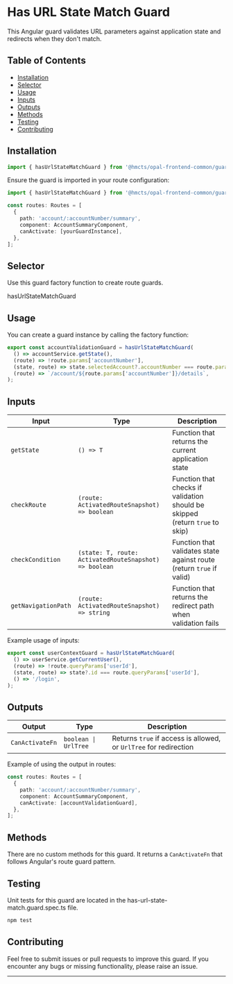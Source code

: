 # Has URL State Match Guard

This Angular guard validates URL parameters against application state and redirects when they don't match.

## Table of Contents

- [Installation](#installation)
- [Selector](#selector)
- [Usage](#usage)
- [Inputs](#inputs)
- [Outputs](#outputs)
- [Methods](#methods)
- [Testing](#testing)
- [Contributing](#contributing)

## Installation

```typescript
import { hasUrlStateMatchGuard } from '@hmcts/opal-frontend-common/guards/has-url-state-match';
```

Ensure the guard is imported in your route configuration:

```typescript
import { hasUrlStateMatchGuard } from '@hmcts/opal-frontend-common/guards/has-url-state-match';

const routes: Routes = [
  {
    path: 'account/:accountNumber/summary',
    component: AccountSummaryComponent,
    canActivate: [yourGuardInstance],
  },
];
```

## Selector

Use this guard factory function to create route guards.

hasUrlStateMatchGuard

## Usage

You can create a guard instance by calling the factory function:

```typescript
export const accountValidationGuard = hasUrlStateMatchGuard(
  () => accountService.getState(),
  (route) => !route.params['accountNumber'],
  (state, route) => state.selectedAccount?.accountNumber === route.params['accountNumber'],
  (route) => `/account/${route.params['accountNumber']}/details`,
);
```

## Inputs

| Input               | Type                                                   | Description                                                                  |
| ------------------- | ------------------------------------------------------ | ---------------------------------------------------------------------------- |
| `getState`          | `() => T`                                              | Function that returns the current application state                          |
| `checkRoute`        | `(route: ActivatedRouteSnapshot) => boolean`           | Function that checks if validation should be skipped (return `true` to skip) |
| `checkCondition`    | `(state: T, route: ActivatedRouteSnapshot) => boolean` | Function that validates state against route (return `true` if valid)         |
| `getNavigationPath` | `(route: ActivatedRouteSnapshot) => string`            | Function that returns the redirect path when validation fails                |

Example usage of inputs:

```typescript
export const userContextGuard = hasUrlStateMatchGuard(
  () => userService.getCurrentUser(),
  (route) => !route.queryParams['userId'],
  (state, route) => state?.id === route.queryParams['userId'],
  () => '/login',
);
```

## Outputs

| Output          | Type                 | Description                                                       |
| --------------- | -------------------- | ----------------------------------------------------------------- |
| `CanActivateFn` | `boolean \| UrlTree` | Returns `true` if access is allowed, or `UrlTree` for redirection |

Example of using the output in routes:

```typescript
const routes: Routes = [
  {
    path: 'account/:accountNumber/summary',
    component: AccountSummaryComponent,
    canActivate: [accountValidationGuard],
  },
];
```

## Methods

There are no custom methods for this guard. It returns a `CanActivateFn` that follows Angular's route guard pattern.

## Testing

Unit tests for this guard are located in the has-url-state-match.guard.spec.ts file.

```bash
npm test
```

## Contributing

Feel free to submit issues or pull requests to improve this guard.
If you encounter any bugs or missing functionality, please raise an issue.

---
